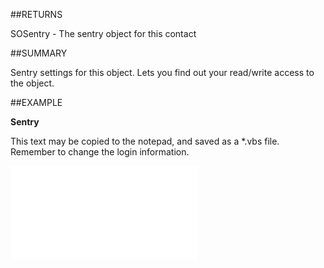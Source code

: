 

##RETURNS

SOSentry - The sentry object for this contact





##SUMMARY

Sentry settings for this object. Lets you find out your read/write access to the object.


##EXAMPLE

**Sentry**

This text may be copied to the notepad, and saved as a *.vbs file. Remember to change the login information.

![](../../Examples/vbs/SOContact.Example.vbs.txt)





